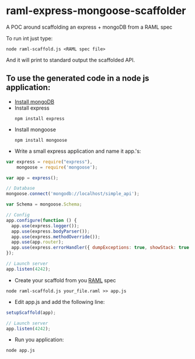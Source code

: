 raml-express-mongoose-scaffolder
================================

A POC around scaffolding an express + mongoDB from a RAML spec


To run int just type:

````
node raml-scaffold.js <RAML spec file>
````

And it will print to standard output the scaffolded API.


## To use the generated code in a node js application:


- [Install mongoDB](http://www.mongodb.org/downloads)
- Install express
    ````
    npm install express
    ````
- Install mongoose
    ````
    npm install mongoose
    ````
- Write a small express application and name it app.'s:

````javascript
var express = require("express"),
    mongoose = require('mongoose');

var app = express();

// Database
mongoose.connect('mongodb://localhost/simple_api');

var Schema = mongoose.Schema;

// Config
app.configure(function () {
  app.use(express.logger());
  app.use(express.bodyParser());
  app.use(express.methodOverride());
  app.use(app.router);
  app.use(express.errorHandler({ dumpExceptions: true, showStack: true }));
});

// Launch server
app.listen(4242);
````
- Create your scaffold from you [RAML](http://raml.org) spec
````
node raml-scaffold.js your_file.raml >> app.js
````
- Edit app.js and add the following line:

````javascript
setupScaffold(app);

// Launch server
app.listen(4242);

````
- Run you application:
````
node app.js
````
